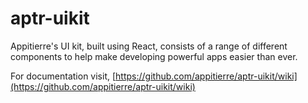 # aptr-uikit

Appitierre's UI kit, built using React, consists of a range of different components to help make developing powerful apps easier than ever.

For documentation visit, [https://github.com/appitierre/aptr-uikit/wiki](https://github.com/appitierre/aptr-uikit/wiki)